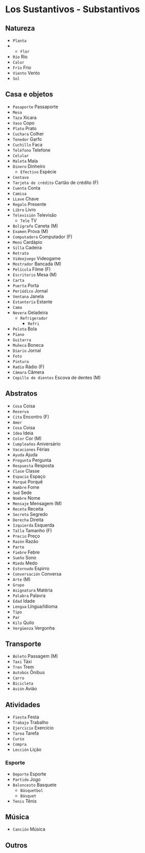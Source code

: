 # Los Sustantivos - Substantivos

## Natureza

-   `Planta`
-   -   `Flor`
-   `Río` Rio
-   `Calor`
-   `Frío` Frio
-   `Viento` Vento
-   `Sol`

## Casa e objetos

-   `Pasaporte` Passaporte
-   `Mesa`
-   `Taza` Xícara
-   `Vaso` Copo
-   `Plato` Prato
-   `Cuchara` Colher
-   `Tenedor` Garfo
-   `Cuchillo` Faca
-   `Teléfono` Telefone
-   `Celular`
-   `Maleta` Mala
-   `Dinero` Dinheiro
    -   `Efectivo` Espécie
-   `Centavo`
-   `Tarjeta de crédito` Cartão de crédito (F)
-   `Cuenta` Conta
-   `Camisa`
-   `LLave` Chave
-   `Regalo` Presente
-   `Libro` Livro
-   `Televisión` Televisão
    -   `Tele` TV
-   `Bolígrafo` Caneta (M)
-   `Examen` Prova (M)
-   `Computadora` Computador (F)
-   `Menú` Cardápio
-   `Silla` Cadeira
-   `Retrato`
-   `Videojuego` Videogame
-   `Mostrador` Bancada (M)
-   `Película` Filme (F)
-   `Escritorio` Mesa (M)
-   `Carta`
-   `Puerta` Porta
-   `Periódico` Jornal
-   `Ventana` Janela
-   `Estantería` Estante
-   `Cama`
-   `Nevera` Geladeira
    -   `Refrigerador`
        -   `Refri`
-   `Pelota` Bola
-   `Piano`
-   `Guitarra`
-   `Muñeca` Boneca
-   `Diario` Jornal
-   `Foto`
-   `Pintura`
-   `Radio` Rádio (F)
-   `Cámara` Câmera
-   `Cepillo de dientes` Escova de dentes (M)

## Abstratos

-   `Cosa` Coisa
-   `Reserva`
-   `Cita` Encontro (F)
-   `Amor`
-   `Cosa` Coisa
-   `Idea` Ideia
-   `Color` Cor (M)
-   `Cumpleaños` Aniversário
-   `Vacaciones` Férias
-   `Ayuda` Ajuda
-   `Pregunta` Pergunta
-   `Respuesta` Resposta
-   `Clase` Classe
-   `Espacio` Espaço
-   `Porqué` Porquê
-   `Hambre` Fome
-   `Sed` Sede
-   `Nombre` Nome
-   `Mensaje` Mensagem (M)
-   `Receta` Receita
-   `Secreto` Segredo
-   `Derecha` Direita
-   `Izquierda` Esquerda
-   `Talla` Tamanho (F)
-   `Precio` Preço
-   `Razón` Razão
-   `Parte`
-   `Fiebre` Febre
-   `Sueño` Sono
-   `Miedo` Medo
-   `Estornudo` Espirro
-   `Conversación` Conversa
-   `Arte` (M)
-   `Grupo`
-   `Asignatura` Matéria
-   `Palabra` Palavra
-   `Edad` Idade
-   `Lengua` Língua/Idioma
-   `Tipo`
-   `Par`
-   `Kilo` Quilo
-   `Vergüenza` Vergonha

## Transporte

-   `Boleto` Passagem (M)
-   `Taxi` Táxi
-   `Tren` Trem
-   `Autobús` Ônibus
-   `Carro`
-   `Bicicleta`
-   `Avión` Avião

## Atividades

-   `Fiesta` Festa
-   `Trabajo` Trabalho
-   `Ejercicio` Exercício
-   `Tarea` Tarefa
-   `Curso`
-   `Compra`
-   `Lección` Lição

### Esporte

-   `Deporte` Esporte
-   `Partido` Jogo
-   `Baloncesto` Basquete
    -   `Básquetbol`
    -   `Básquet`
-   `Tenis` Tênis

## Música

-   `Canción` Música

## Outros
